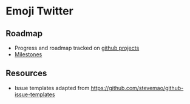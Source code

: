# Emoji Twitter

## Roadmap

- Progress and roadmap tracked on
  [github projects](https://github.com/users/AlexanderHOtt/projects/1)
- [Milestones](https://github.com/AlexanderHOtt/emoji-twitter/milestones)

## Resources

- Issue templates adapted from
  <https://github.com/stevemao/github-issue-templates>
